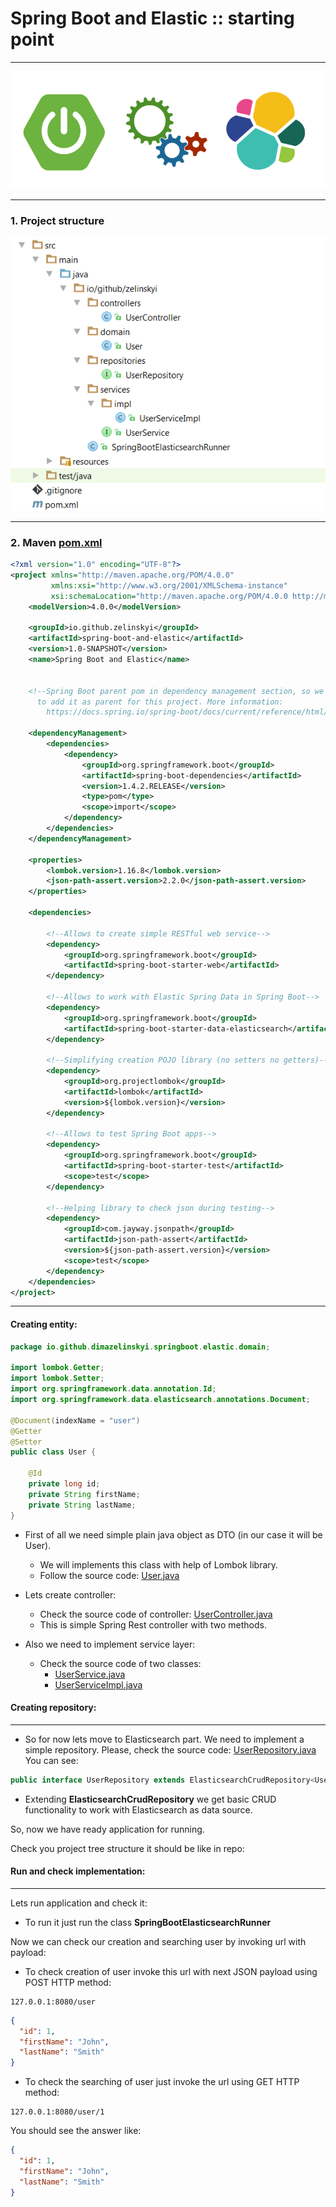 # Spring Boot and Elastic :: starting point

***

![alt text](./etc/sb_el_2.png "Spring Boot and Elastic")

***

### 1. Project structure

![alt text](./etc/tree.png "Project structure")

***

### 2. Maven [pom.xml](./pom.xml)

```xml
<?xml version="1.0" encoding="UTF-8"?>
<project xmlns="http://maven.apache.org/POM/4.0.0"
         xmlns:xsi="http://www.w3.org/2001/XMLSchema-instance"
         xsi:schemaLocation="http://maven.apache.org/POM/4.0.0 http://maven.apache.org/xsd/maven-4.0.0.xsd">
    <modelVersion>4.0.0</modelVersion>

    <groupId>io.github.zelinskyi</groupId>
    <artifactId>spring-boot-and-elastic</artifactId>
    <version>1.0-SNAPSHOT</version>
    <name>Spring Boot and Elastic</name>


    <!--Spring Boot parent pom in dependency management section, so we don't need
      to add it as parent for this project. More information:
        https://docs.spring.io/spring-boot/docs/current/reference/html/using-boot-build-systems.html#using-boot-maven-without-a-parent-->

    <dependencyManagement>
        <dependencies>
            <dependency>
                <groupId>org.springframework.boot</groupId>
                <artifactId>spring-boot-dependencies</artifactId>
                <version>1.4.2.RELEASE</version>
                <type>pom</type>
                <scope>import</scope>
            </dependency>
        </dependencies>
    </dependencyManagement>

    <properties>
        <lombok.version>1.16.8</lombok.version>
        <json-path-assert.version>2.2.0</json-path-assert.version>
    </properties>

    <dependencies>

        <!--Allows to create simple RESTful web service-->
        <dependency>
            <groupId>org.springframework.boot</groupId>
            <artifactId>spring-boot-starter-web</artifactId>
        </dependency>

        <!--Allows to work with Elastic Spring Data in Spring Boot-->
        <dependency>
            <groupId>org.springframework.boot</groupId>
            <artifactId>spring-boot-starter-data-elasticsearch</artifactId>
        </dependency>

        <!--Simplifying creation POJO library (no setters no getters)-->
        <dependency>
            <groupId>org.projectlombok</groupId>
            <artifactId>lombok</artifactId>
            <version>${lombok.version}</version>
        </dependency>

        <!--Allows to test Spring Boot apps-->
        <dependency>
            <groupId>org.springframework.boot</groupId>
            <artifactId>spring-boot-starter-test</artifactId>
            <scope>test</scope>
        </dependency>

        <!--Helping library to check json during testing-->
        <dependency>
            <groupId>com.jayway.jsonpath</groupId>
            <artifactId>json-path-assert</artifactId>
            <version>${json-path-assert.version}</version>
            <scope>test</scope>
        </dependency>
    </dependencies>
</project>
```
***

#### Creating entity:

  ```java
  package io.github.dimazelinskyi.springboot.elastic.domain;
  
  import lombok.Getter;
  import lombok.Setter;
  import org.springframework.data.annotation.Id;
  import org.springframework.data.elasticsearch.annotations.Document;
  
  @Document(indexName = "user")
  @Getter
  @Setter
  public class User {
  
      @Id
      private long id;
      private String firstName;
      private String lastName;
  }
  ```
* First of all we need simple plain java object as DTO (in our case it will be User).
  * We will implements this class with help of Lombok library.
  * Follow the source code: [User.java](./src/main/java/io/github/zelinskyi/domain/User.java)

* Lets create controller:
  * Check the source code of controller: [UserController.java](./src/main/java/io/github/zelinskyi/controllers/UserController.java)
  * This is simple Spring Rest controller with two methods.

* Also we need to implement service layer:
  * Check the source code of two classes:
    * [UserService.java](./src/main/java/io/github/zelinskyi/services/UserService.java)
    * [UserServiceImpl.java](./src/main/java/io/github/zelinskyi/services/impl/UserServiceImpl.java)
    

#### Creating repository:
***

* So for now lets move to Elasticsearch part. We need to implement a simple repository.
  Please, check the source code: [UserRepository.java](./src/main/java/io/github/zelinskyi/repositories/UserRepository.java)
  You can see:
  
```java
public interface UserRepository extends ElasticsearchCrudRepository<User, Long> {}
```

* Extending **ElasticsearchCrudRepository** we get basic CRUD functionality to work with Elasticsearch as data source.

So, now we have ready application for running.

Check you project tree structure it should be like in repo:




#### Run and check implementation:
***

Lets run application and check it:

* To run it just run the class **SpringBootElasticsearchRunner**

Now we can check our creation and searching user by invoking url with payload:

* To check creation of user invoke this url with next JSON payload using POST HTTP method: 

```
127.0.0.1:8080/user
```


```json
{
  "id": 1,
  "firstName": "John",
  "lastName": "Smith"
}
```

* To check the searching of user just invoke the url using GET HTTP method:

```
127.0.0.1:8080/user/1
```

You should see the answer like: 

```json
{
  "id": 1,
  "firstName": "John",
  "lastName": "Smith"
}
```